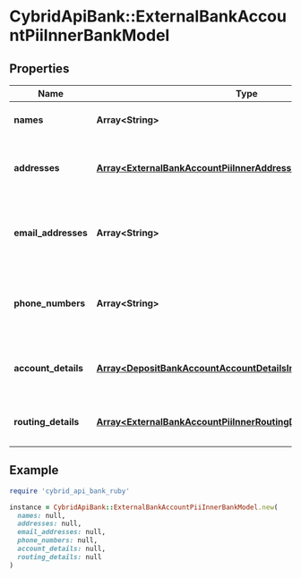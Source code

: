 # CybridApiBank::ExternalBankAccountPiiInnerBankModel

## Properties

| Name | Type | Description | Notes |
| ---- | ---- | ----------- | ----- |
| **names** | **Array&lt;String&gt;** | Array of names on the account | [optional] |
| **addresses** | [**Array&lt;ExternalBankAccountPiiInnerAddressesInnerBankModel&gt;**](ExternalBankAccountPiiInnerAddressesInnerBankModel.md) | Array of addresses associated to the account | [optional] |
| **email_addresses** | **Array&lt;String&gt;** | Array of email addresses associated to the account | [optional] |
| **phone_numbers** | **Array&lt;String&gt;** | Array of phone numbers associated to the account | [optional] |
| **account_details** | [**Array&lt;DepositBankAccountAccountDetailsInnerBankModel&gt;**](DepositBankAccountAccountDetailsInnerBankModel.md) | The account details for the bank account. | [optional] |
| **routing_details** | [**Array&lt;ExternalBankAccountPiiInnerRoutingDetailsInnerBankModel&gt;**](ExternalBankAccountPiiInnerRoutingDetailsInnerBankModel.md) | The routing details for the bank account. | [optional] |

## Example

```ruby
require 'cybrid_api_bank_ruby'

instance = CybridApiBank::ExternalBankAccountPiiInnerBankModel.new(
  names: null,
  addresses: null,
  email_addresses: null,
  phone_numbers: null,
  account_details: null,
  routing_details: null
)
```

